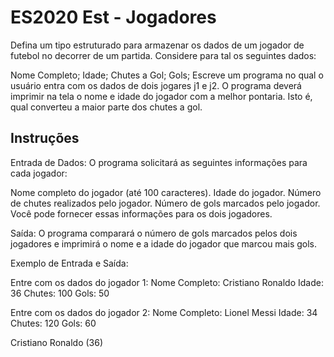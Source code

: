 # ES2020 Est - Jogadores

Defina um tipo estruturado para armazenar os dados de um jogador de futebol no decorrer de um partida. Considere para tal os seguintes dados:

Nome Completo;
Idade;
Chutes a Gol;
Gols;
Escreve um programa no qual o usuário entra com os dados de dois jogares j1 e j2. O programa deverá imprimir na tela o nome e idade do jogador com a melhor pontaria. Isto é, qual converteu a maior parte dos chutes a gol.

## Instruções 

Entrada de Dados: O programa solicitará as seguintes informações para cada jogador:

Nome completo do jogador (até 100 caracteres).
Idade do jogador.
Número de chutes realizados pelo jogador.
Número de gols marcados pelo jogador.
Você pode fornecer essas informações para os dois jogadores.

Saída: O programa comparará o número de gols marcados pelos dois jogadores e imprimirá o nome e a idade do jogador que marcou mais gols.

Exemplo de Entrada e Saída:


Entre com os dados do jogador 1:
Nome Completo: Cristiano Ronaldo
Idade: 36
Chutes: 100
Gols: 50

Entre com os dados do jogador 2:
Nome Completo: Lionel Messi
Idade: 34
Chutes: 120
Gols: 60

Cristiano Ronaldo (36)